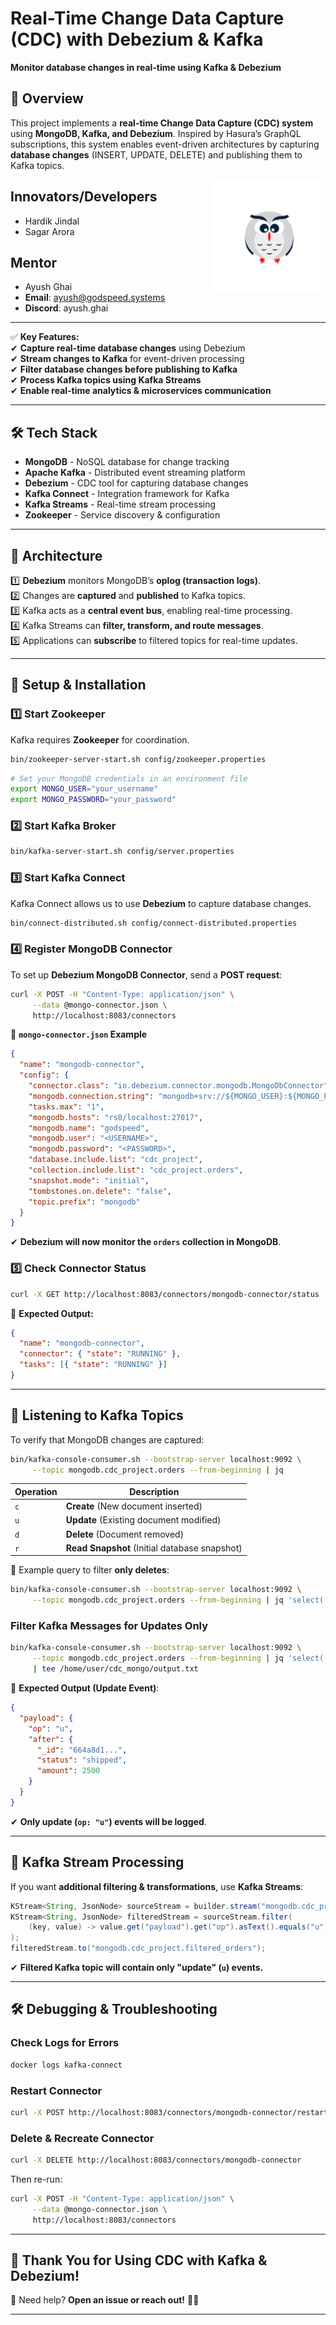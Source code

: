 # **Real-Time Change Data Capture (CDC) with Debezium & Kafka**
**Monitor database changes in real-time using Kafka & Debezium**  

## **📌 Overview**
This project implements a **real-time Change Data Capture (CDC) system** using **MongoDB, Kafka, and Debezium**. Inspired by Hasura’s GraphQL subscriptions, this system enables event-driven architectures by capturing **database changes** (INSERT, UPDATE, DELETE) and publishing them to Kafka topics.

<img align="right" width="180" src="public/image.png" alt="fork this repository" />

## **Innovators/Developers​**
- Hardik Jindal 
- Sagar Arora 

## **Mentor**
- Ayush Ghai 
- **Email**: ayush@godspeed.systems
- **Discord**: ayush.ghai

---

✅ **Key Features:**  
✔ **Capture real-time database changes** using Debezium  
✔ **Stream changes to Kafka** for event-driven processing  
✔ **Filter database changes before publishing to Kafka**  
✔ **Process Kafka topics using Kafka Streams**  
✔ **Enable real-time analytics & microservices communication**  

---

## **🛠 Tech Stack**
- **MongoDB** - NoSQL database for change tracking  
- **Apache Kafka** - Distributed event streaming platform  
- **Debezium** - CDC tool for capturing database changes  
- **Kafka Connect** - Integration framework for Kafka  
- **Kafka Streams** - Real-time stream processing  
- **Zookeeper** - Service discovery & configuration  

---

## **📖 Architecture**
1️⃣ **Debezium** monitors MongoDB’s **oplog (transaction logs)**.  
2️⃣ Changes are **captured** and **published** to Kafka topics.  
3️⃣ Kafka acts as a **central event bus**, enabling real-time processing.  
4️⃣ Kafka Streams can **filter, transform, and route messages**.  
5️⃣ Applications can **subscribe** to filtered topics for real-time updates.  

---

## **🔧 Setup & Installation**
### **1️⃣ Start Zookeeper**
Kafka requires **Zookeeper** for coordination.
```sh
bin/zookeeper-server-start.sh config/zookeeper.properties
```
```sh
# Set your MongoDB credentials in an environment file
export MONGO_USER="your_username"
export MONGO_PASSWORD="your_password"
```


### **2️⃣ Start Kafka Broker**
```sh
bin/kafka-server-start.sh config/server.properties
```

### **3️⃣ Start Kafka Connect**
Kafka Connect allows us to use **Debezium** to capture database changes.
```sh
bin/connect-distributed.sh config/connect-distributed.properties
```

### **4️⃣ Register MongoDB Connector**
To set up **Debezium MongoDB Connector**, send a **POST request**:
```sh
curl -X POST -H "Content-Type: application/json" \
     --data @mongo-connector.json \
     http://localhost:8083/connectors
```
🔹 **`mongo-connector.json` Example**  
```json
{
  "name": "mongodb-connector",
  "config": {
    "connector.class": "io.debezium.connector.mongodb.MongoDbConnector",
    "mongodb.connection.string": "mongodb+srv://${MONGO_USER}:${MONGO_PASSWORD}@godspeed.tz65a.mongodb.net/",
    "tasks.max": "1",
    "mongodb.hosts": "rs0/localhost:27017",
    "mongodb.name": "godspeed",
    "mongodb.user": "<USERNAME>",
    "mongodb.password": "<PASSWORD>",
    "database.include.list": "cdc_project",
    "collection.include.list": "cdc_project.orders",
    "snapshot.mode": "initial",
    "tombstones.on.delete": "false",
    "topic.prefix": "mongodb"
  }
}
```
✔ **Debezium will now monitor the `orders` collection in MongoDB**.  

### **5️⃣ Check Connector Status**
```sh
curl -X GET http://localhost:8083/connectors/mongodb-connector/status
```
🔹 **Expected Output:**
```json
{
  "name": "mongodb-connector",
  "connector": { "state": "RUNNING" },
  "tasks": [{ "state": "RUNNING" }]
}
```

---

## **📡 Listening to Kafka Topics**
To verify that MongoDB changes are captured:
```sh
bin/kafka-console-consumer.sh --bootstrap-server localhost:9092 \
     --topic mongodb.cdc_project.orders --from-beginning | jq
```
| **Operation** | **Description** |
|--------------|----------------|
| `c`  | **Create** (New document inserted) |
| `u`  | **Update** (Existing document modified) |
| `d`  | **Delete** (Document removed) |
| `r`  | **Read Snapshot** (Initial database snapshot) |

🔹 Example query to filter **only deletes**:
```sh
bin/kafka-console-consumer.sh --bootstrap-server localhost:9092 \
     --topic mongodb.cdc_project.orders --from-beginning | jq 'select(.payload.op == "d")'
```


### **Filter Kafka Messages for Updates Only**
```sh
bin/kafka-console-consumer.sh --bootstrap-server localhost:9092 \
     --topic mongodb.cdc_project.orders --from-beginning | jq 'select(.payload.op == "u")' \
     | tee /home/user/cdc_mongo/output.txt
```
🔹 **Expected Output (Update Event)**:
```json
{
  "payload": {
    "op": "u",
    "after": {
      "_id": "664a8d1...",
      "status": "shipped",
      "amount": 2500
    }
  }
}
```
✔ **Only update (`op: "u"`) events will be logged**.  

---

## **📜 Kafka Stream Processing**
If you want **additional filtering & transformations**, use **Kafka Streams**:
```java
KStream<String, JsonNode> sourceStream = builder.stream("mongodb.cdc_project.orders");
KStream<String, JsonNode> filteredStream = sourceStream.filter(
    (key, value) -> value.get("payload").get("op").asText().equals("u")
);
filteredStream.to("mongodb.cdc_project.filtered_orders");
```
✔ **Filtered Kafka topic will contain only "update" (`u`) events.**

---

## **🛠 Debugging & Troubleshooting**
### **Check Logs for Errors**
```sh
docker logs kafka-connect
```

### **Restart Connector**
```sh
curl -X POST http://localhost:8083/connectors/mongodb-connector/restart
```

### **Delete & Recreate Connector**
```sh
curl -X DELETE http://localhost:8083/connectors/mongodb-connector
```
Then re-run:
```sh
curl -X POST -H "Content-Type: application/json" \
     --data @mongo-connector.json \
     http://localhost:8083/connectors
```

---

## **🙌 Thank You for Using CDC with Kafka & Debezium!**  
💬 Need help? **Open an issue or reach out!** 🚀🔥  

---
